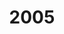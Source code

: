 ---
created: '2024-02-28 21:57:10'
description: ''
fname: pub.post.2005
id: 6kpf3v5jewrmgkzt70ys4qj
title: '2005'
updated: '2024-02-29 00:35:49'
---